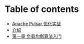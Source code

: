 # Table of contents

* [Apache Pulsar 优化实战](README.md)
* [介绍](jie-shao.md)
* [第一章 负载均衡算法入门](di-yi-zhang-fu-zai-jun-heng-suan-fa-ru-men.md)
